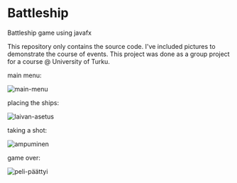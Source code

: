 # Battleship
Battleship game using javafx

This repository only contains the source code. I've included pictures to demonstrate the course of events. This project was done as a group project for a course @ University of Turku.

main menu:

![main-menu](https://user-images.githubusercontent.com/90515624/211036918-69321161-1eb6-4153-88a5-e90f847ae46c.PNG)

placing the ships:

![laivan-asetus](https://user-images.githubusercontent.com/90515624/211037015-b18b1c72-1692-4f90-b72b-13b75ea49ac7.PNG)

taking a shot:

![ampuminen](https://user-images.githubusercontent.com/90515624/211037118-fe526ac6-ddc5-4617-8518-5764540520ad.PNG)

game over:

![peli-päättyi](https://user-images.githubusercontent.com/90515624/211037193-a10f0212-5133-4517-ab80-e308f744e33e.PNG)
